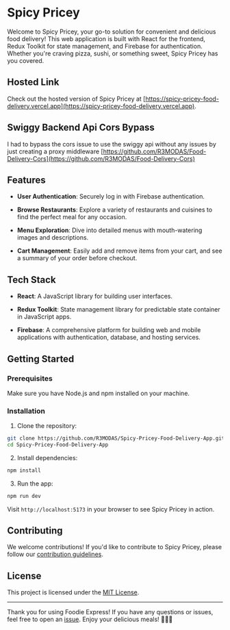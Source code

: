 # Spicy Pricey

Welcome to Spicy Pricey, your go-to solution for convenient and delicious food delivery! This web application is built with React for the frontend, Redux Toolkit for state management, and Firebase for authentication. Whether you're craving pizza, sushi, or something sweet, Spicy Pricey has you covered.

## Hosted Link

Check out the hosted version of Spicy Pricey at [https://spicy-pricey-food-delivery.vercel.app](https://spicy-pricey-food-delivery.vercel.app).

## Swiggy Backend Api Cors Bypass
I had to bypass the cors issue to use the swiggy api without any issues by just creating a proxy middleware [https://github.com/R3MODAS/Food-Delivery-Cors](https://github.com/R3MODAS/Food-Delivery-Cors)

## Features

- **User Authentication**: Securely log in with Firebase authentication.

- **Browse Restaurants**: Explore a variety of restaurants and cuisines to find the perfect meal for any occasion.

- **Menu Exploration**: Dive into detailed menus with mouth-watering images and descriptions.

- **Cart Management**: Easily add and remove items from your cart, and see a summary of your order before checkout.

## Tech Stack

- **React**: A JavaScript library for building user interfaces.

- **Redux Toolkit**: State management library for predictable state container in JavaScript apps.

- **Firebase**: A comprehensive platform for building web and mobile applications with authentication, database, and hosting services.

## Getting Started

### Prerequisites

Make sure you have Node.js and npm installed on your machine.

### Installation

1. Clone the repository:

```bash
git clone https://github.com/R3MODAS/Spicy-Pricey-Food-Delivery-App.git
cd Spicy-Pricey-Food-Delivery-App
```

2. Install dependencies:

```bash
npm install
```

3. Run the app:

```bash
npm run dev
```

Visit `http://localhost:5173` in your browser to see Spicy Pricey in action.

## Contributing

We welcome contributions! If you'd like to contribute to Spicy Pricey, please follow our [contribution guidelines](CONTRIBUTING.md).

## License

This project is licensed under the [MIT License](LICENSE).

---

Thank you for using Foodie Express! If you have any questions or issues, feel free to open an [issue](https://github.com/R3MODAS/Spicy-Pricey-Food-Delivery-App/issues). Enjoy your delicious meals! 🍔🍕🍜

